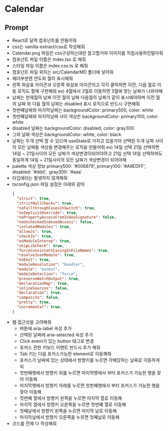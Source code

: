 # Calendar

## Prompt

- React로 달력 컴포넌트를 만들어줘
- css는 vanilla-extract/css로 작성해줘
- Calendar.png 파일은 css구성하는데만 참고할거야 이미지를 직접사용하진말아줘
- 컴포넌트 파일 이름은 index.tsx 로 해줘
- 스타일 파일 이름은 index.css.ts 로 해줘
- 컴포넌트 파일 위치는 src/CalendarMD 폴더에 넣어줘
- 헤더부분엔 연도와 월이 표시해줘
- 왼쪽 화살표 아이콘과 오른쪽 화살표 아이콘이고 각각 클릭하면 이전, 다음 월로 이동 로직도 함께 구현해줘 ex) 4월에서 3월로 이동하면 3월에 맞는 날짜가 나와야해
- 날짜는 현재월의 날짜 이전 월의 날짜 다음월의 날짜가 같이 표시돼야하며 이전 월의 날짜 와 다음 월의 날짜는 disabled 표시 로직으로 반드시 구현해줘
- 첫번째날짜와 마지막날짜는 backgroundColor: primary500, color: white
- 첫번째날짜와 마지막날짜 사이 색상은 backgroundColor: primary100, color: white
- disabled 날짜는 backgroundColor: disabled, color: gray300
- 그외 날짜 색상은 backgroundColor: white, color: black
- 날짜는 두개 선택 할 수 있으며 useState로 가지고 있을거야 선택한 두개 날짜 사이의 모든 날짜들 색상을 변경해주는 로직을 만들어줘 ex) 14일 선택 21일 선택하면 14일 ~ 21일사이의 모든 날짜가 색상변경이되어야하고 21일 선택 14일 선택하여도 동일하게 14일 ~ 21일사이의 모든 날짜가 색상변경이 되어야해
- palette 색상 정보 primary500: '#006879’, primary100: '#A9EDFF’, disabled: '#ddd’,  gray300: '#aaa'
- 타입에러는 발생하지 않게해줘
- tsconfig.json 파일 설정은 아래와 같아
  ```tsconfig.json
  {
    "strict": true,
    "strictNullChecks": true,
    "noFallthroughCasesInSwitch": true,
    "noImplicitOverride": true,
    "noPropertyAccessFromIndexSignature": false,
    "noUncheckedIndexedAccess": false,
    "isolatedModules": true,
    "allowJs": true,
    "checkJs": true,
    "esModuleInterop": true,
    "skipLibCheck": true,
    "forceConsistentCasingInFileNames": true,
    "resolveJsonModule": true,
    "noEmit": true,
    "moduleResolution": "bundler",
    "module": "esnext",
    "moduleDetection": "force",
    "preserveWatchOutput": true,
    "declarationMap": true,
    "inlineSources": false,
    "declaration": true,
    "composite": false,
    "pretty": true,
    "incremental": true,
  }
  ```
- 웹 접근성을 고려해줘
  - 버튼에 aria-label 속성 추가
  - 선택된 날짜에 aria-selected 속성 추가
  - Click event가 있는 button 태그로 변경
  - 포커스 관한 키보드 이벤트 반드시 추가 해줘
  - Tab 키는 다음 포커스가능한 element로 이동해줘
  - 포커스가 날짜에 있는 상태에서 방향키를 누르면 각해당하는 날짜로 이동하게되
  - 첫번째행에서 방향키 위를 누르면 마지막행에서 부터 포커스가 가능한 행을 찾아 이동해
  - 마지막행에서 방향키 아래를 누르면 첫번쨰행에서 부터 포커스가 가능한 행을 찾아 이동해
  - 첫번째 열에서 방향키 왼쪽을 누르면 마지막 열로 이동해
  - 마지막 열에서 방향키 오른쪽을 누르면 첫번째 열로 이동해
  - 첫째날에서 방향키 왼쪽을 누르면 마지막 날로 이동해
  - 마지막날에서 방향키 오른쪽을 누르면 첫째날로 이동해
- 코드를 전체 다 작성해줘

